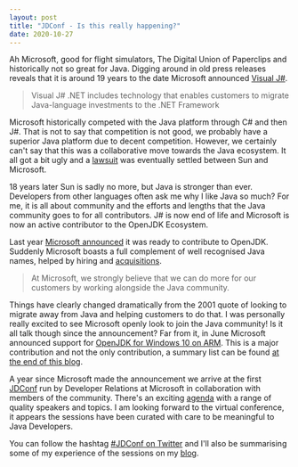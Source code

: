 ```yaml
---
layout: post
title: "JDConf - Is this really happening?"
date: 2020-10-27
---
```


Ah Microsoft, good for flight simulators, The Digital Union of Paperclips and historically not so great for Java.
Digging around in old press releases reveals that it is around 19 years to the date Microsoft announced [Visual J#](https://news.microsoft.com/2001/10/10/microsoft-announces-visual-j-net-beta-one).

> Visual J# .NET includes technology that enables customers to migrate Java-language investments to the .NET Framework

Microsoft historically competed with the Java platform through C# and then J#.
That is not to say that competition is not good, we probably have a superior Java platform due to decent competition. 
However, we certainly can't say that this was a collaborative move towards the Java ecosystem. 
It all got a bit ugly and a [lawsuit](https://www.cnet.com/news/sun-microsoft-settle-java-suit/) was eventually settled between Sun and Microsoft. 

18 years later Sun is sadly no more, but Java is stronger than ever.
Developers from other languages often ask me why I like Java so much?
For me, it is all about community and the efforts and lengths that the Java community goes to for all contributors.
J# is now end of life and Microsoft is now an active contributor to the OpenJDK Ecosystem.

Last year [Microsoft announced](https://jaxenter.com/microsoft-ready-contribute-openjdk-163550.html) it was ready to contribute to OpenJDK.
Suddenly Microsoft boasts a full complement of well recognised Java names, helped by hiring and [acquisitions](https://blogs.microsoft.com/blog/2019/08/19/microsoft-acquires-jclarity-to-help-optimize-java-workloads-on-azure/).

> At Microsoft, we strongly believe that we can do more for our customers by working alongside the Java community.

Things have clearly changed dramatically from the 2001 quote of looking to migrate away from Java and helping customers to do that.
I was personally really excited to see Microsoft openly look to join the Java community!
Is it all talk though since the announcement?
Far from it, in June Microsoft announced support for [OpenJDK for Windows 10 on ARM](https://devblogs.microsoft.com/java/announcing-openjdk-windows-arm/).
This is a major contribution and not the only contribution, a summary list can be found [at the end of this blog](https://devblogs.microsoft.com/java/announcing-openjdk-windows-arm/).

A year since Microsoft made the announcement we arrive at the first [JDConf](https://jdconf.splashthat.com) run by Developer Relations at Microsoft in collaboration with members of the community.
There's an exciting [agenda](https://jdconfsessions.splashthat.com) with a range of quality speakers and topics.
I am looking forward to the virtual conference, it appears the sessions have been curated with care to be meaningful to Java Developers.

You can follow the hashtag [#JDConf on Twitter](https://twitter.com/hashtag/jdconf) and I'll also be summarising some of my experience of the sessions on my [blog](https://jpgough.github.io/blog/). 
 